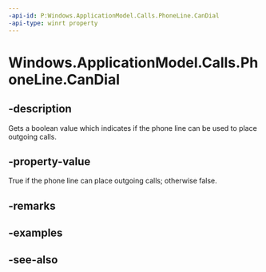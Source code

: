 ----api-id: P:Windows.ApplicationModel.Calls.PhoneLine.CanDial
-api-type: winrt property
---<!-- Property syntaxpublic bool CanDial { get; }--># Windows.ApplicationModel.Calls.PhoneLine.CanDial## -descriptionGets a boolean value which indicates if the phone line can be used to place outgoing calls.## -property-valueTrue if the phone line can place outgoing calls; otherwise false.## -remarks## -examples## -see-also